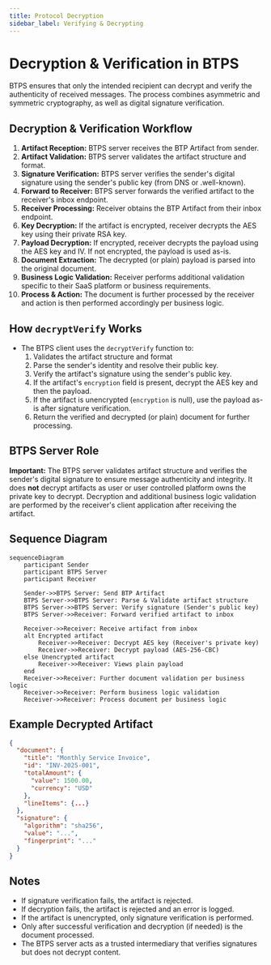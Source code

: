 ```yaml
---
title: Protocol Decryption
sidebar_label: Verifying & Decrypting 
---
```

# Decryption & Verification in BTPS

BTPS ensures that only the intended recipient can decrypt and verify the authenticity of received messages. The process combines asymmetric and symmetric cryptography, as well as digital signature verification.

## Decryption & Verification Workflow

1. **Artifact Reception:** BTPS server receives the BTP Artifact from sender.
2. **Artifact Validation:** BTPS server validates the artifact structure and format.
3. **Signature Verification:** BTPS server verifies the sender's digital signature using the sender's public key (from DNS or .well-known).
4. **Forward to Receiver:** BTPS server forwards the verified artifact to the receiver's inbox endpoint.
5. **Receiver Processing:** Receiver obtains the BTP Artifact from their inbox endpoint.
6. **Key Decryption:** If the artifact is encrypted, receiver decrypts the AES key using their private RSA key.
7. **Payload Decryption:** If encrypted, receiver decrypts the payload using the AES key and IV. If not encrypted, the payload is used as-is.
8. **Document Extraction:** The decrypted (or plain) payload is parsed into the original document.
9. **Business Logic Validation:** Receiver performs additional validation specific to their SaaS platform or business requirements.
10. **Process & Action:** The document is further processed by the receiver and action is then performed accordingly per business logic.

## How `decryptVerify` Works
- The BTPS client uses the `decryptVerify` function to:
  1. Validates the artifact structure and format
  2. Parse the sender's identity and resolve their public key.
  3. Verify the artifact's signature using the sender's public key.
  4. If the artifact's `encryption` field is present, decrypt the AES key and then the payload.
  5. If the artifact is unencrypted (`encryption` is null), use the payload as-is after signature verification.
  6. Return the verified and decrypted (or plain) document for further processing.

## BTPS Server Role
**Important:** The BTPS server validates artifact structure and verifies the sender's digital signature to ensure message authenticity and integrity. It does **not** decrypt artifacts as user or user controlled platform owns the private key to decrypt. Decryption and additional business logic validation are performed by the receiver's client application after receiving the artifact.

## Sequence Diagram

```mermaid
sequenceDiagram
    participant Sender
    participant BTPS Server
    participant Receiver
    
    Sender->>BTPS Server: Send BTP Artifact
    BTPS Server->>BTPS Server: Parse & Validate artifact structure
    BTPS Server->>BTPS Server: Verify signature (Sender's public key)
    BTPS Server->>Receiver: Forward verified artifact to inbox
    
    Receiver->>Receiver: Receive artifact from inbox
    alt Encrypted artifact
        Receiver->>Receiver: Decrypt AES key (Receiver's private key)
        Receiver->>Receiver: Decrypt payload (AES-256-CBC)
    else Unencrypted artifact
        Receiver->>Receiver: Views plain payload
    end
    Receiver->>Receiver: Further document validation per business logic
    Receiver->>Receiver: Perform business logic validation
    Receiver->>Receiver: Process document per business logic
```

## Example Decrypted Artifact

```json
{
  "document": {
    "title": "Monthly Service Invoice",
    "id": "INV-2025-001",
    "totalAmount": {
      "value": 1500.00,
      "currency": "USD"
    },
    "lineItems": {...}
  },
  "signature": {
    "algorithm": "sha256",
    "value": "...",
    "fingerprint": "..."
  }
}
```

## Notes
- If signature verification fails, the artifact is rejected.
- If decryption fails, the artifact is rejected and an error is logged.
- If the artifact is unencrypted, only signature verification is performed.
- Only after successful verification and decryption (if needed) is the document processed.
- The BTPS server acts as a trusted intermediary that verifies signatures but does not decrypt content. 